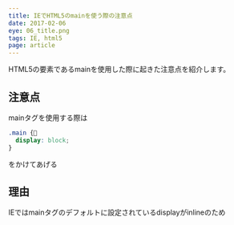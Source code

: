 ```yaml
---
title: IEでHTML5のmainを使う際の注意点
date: 2017-02-06
eye: 06_title.png
tags: IE, html5
page: article
---
```


HTML5の要素であるmainを使用した際に起きた注意点を紹介します。

## 注意点
mainタグを使用する際は

```css
.main {
  display: block;
}
```

をかけてあげる

## 理由
IEではmainタグのデフォルトに設定されているdisplayがinlineのため
